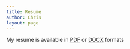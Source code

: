 ```yaml
---
title: Resume
author: Chris
layout: page
---
```

My resume is available in <a href="/Chris_Gmyr_Resume.pdf" target="_blank">PDF</a> or <a href="/Chris_Gmyr_Resume.docx" target="_blank">DOCX</a> formats